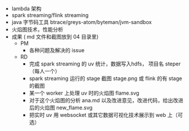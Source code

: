 - lambda 架构
- spark streaming/flink streaming
- java  字节码工具 btrace/greys-atom/byteman/jvm-sandbox
- 火焰图技术，性能分析
- 成果 ( md 文件和截图放到 04 目录里)
  - PM
    - 各种问题及解决的 issue
  - RD
    - 完成 spark streaming 的 uv 统计，数据写入hdfs， 项目名 steper（每人一个）
    - spark streaming 运行的 stage 截图 stage.png 或 flink 的有 stage 的截图
    - 某一个 worker 上处理 uv 时的火焰图 flame.svg
    - 对于这个火焰图的分析 ana.md  以及改进意见，改进代码，给出改进后的火焰图 new_flame.svg
    - 把实时 uv 用 websocket 或其它数据可视化技术展示到 web 上（可选）
